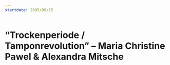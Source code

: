 ```yaml
---
startdate: 2005/09/15
---
```

# “Trockenperiode / Tamponrevolution” – Maria Christine Pawel & Alexandra Mitsche

